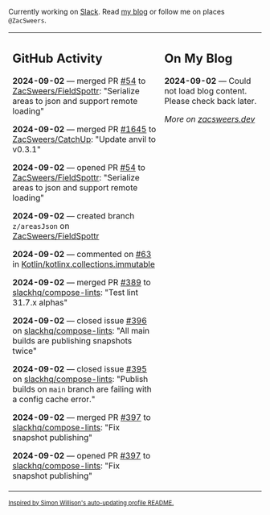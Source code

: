 Currently working on [Slack](https://slack.com/). Read [my blog](https://zacsweers.dev/) or follow me on places `@ZacSweers`.

<table><tr><td valign="top" width="60%">

## GitHub Activity
<!-- githubActivity starts -->
**2024-09-02** — merged PR [#54](https://github.com/ZacSweers/FieldSpottr/pull/54) to [ZacSweers/FieldSpottr](https://github.com/ZacSweers/FieldSpottr): "Serialize areas to json and support remote loading"

**2024-09-02** — merged PR [#1645](https://github.com/ZacSweers/CatchUp/pull/1645) to [ZacSweers/CatchUp](https://github.com/ZacSweers/CatchUp): "Update anvil to v0.3.1"

**2024-09-02** — opened PR [#54](https://github.com/ZacSweers/FieldSpottr/pull/54) to [ZacSweers/FieldSpottr](https://github.com/ZacSweers/FieldSpottr): "Serialize areas to json and support remote loading"

**2024-09-02** — created branch `z/areasJson` on [ZacSweers/FieldSpottr](https://github.com/ZacSweers/FieldSpottr)

**2024-09-02** — commented on [#63](https://github.com/Kotlin/kotlinx.collections.immutable/issues/63#issuecomment-2325287622) in [Kotlin/kotlinx.collections.immutable](https://github.com/Kotlin/kotlinx.collections.immutable)

**2024-09-02** — merged PR [#389](https://github.com/slackhq/compose-lints/pull/389) to [slackhq/compose-lints](https://github.com/slackhq/compose-lints): "Test lint 31.7.x alphas"

**2024-09-02** — closed issue [#396](https://github.com/slackhq/compose-lints/issues/396) on [slackhq/compose-lints](https://github.com/slackhq/compose-lints): "All main builds are publishing snapshots twice"

**2024-09-02** — closed issue [#395](https://github.com/slackhq/compose-lints/issues/395) on [slackhq/compose-lints](https://github.com/slackhq/compose-lints): "Publish builds on `main` branch are failing with a config cache error."

**2024-09-02** — merged PR [#397](https://github.com/slackhq/compose-lints/pull/397) to [slackhq/compose-lints](https://github.com/slackhq/compose-lints): "Fix snapshot publishing"

**2024-09-02** — opened PR [#397](https://github.com/slackhq/compose-lints/pull/397) to [slackhq/compose-lints](https://github.com/slackhq/compose-lints): "Fix snapshot publishing"
<!-- githubActivity ends -->
</td><td valign="top" width="40%">

## On My Blog
<!-- blog starts -->
**2024-09-02** — Could not load blog content. Please check back later.
<!-- blog ends -->
_More on [zacsweers.dev](https://zacsweers.dev/)_
</td></tr></table>

<sub><a href="https://simonwillison.net/2020/Jul/10/self-updating-profile-readme/">Inspired by Simon Willison's auto-updating profile README.</a></sub>